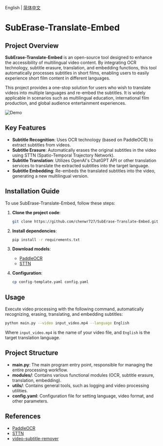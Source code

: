 English | [简体中文](README.md)

# SubErase-Translate-Embed

## Project Overview

**SubErase-Translate-Embed** is an open-source tool designed to enhance the accessibility of multilingual video content. By integrating OCR technology, subtitle erasure, translation, and embedding functions, this tool automatically processes subtitles in short films, enabling users to easily experience short film content in different languages.

This project provides a one-stop solution for users who wish to translate videos into multiple languages and re-embed the subtitles. It is widely applicable in scenarios such as multilingual education, international film production, and global audience entertainment experiences.

![Demo](demo.webp)

## Key Features

- **Subtitle Recognition**: Uses OCR technology (based on PaddleOCR) to extract subtitles from videos.
- **Subtitle Erasure**: Automatically erases the original subtitles in the video using STTN (Spatio-Temporal Trajectory Network).
- **Subtitle Translation**: Utilizes OpenAI's ChatGPT API or other translation services to translate the extracted subtitles into the target language.
- **Subtitle Embedding**: Re-embeds the translated subtitles into the video, generating a new multilingual version.

## Installation Guide

To use SubErase-Translate-Embed, follow these steps:

1. **Clone the project code**:
    ```bash
    git clone https://github.com/chenwr727/SubErase-Translate-Embed.git
    ```

2. **Install dependencies**:
    ```bash
    pip install -r requirements.txt
    ```

3. **Download models**:
    - [PaddleOCR](https://paddleocr.bj.bcebos.com/PP-OCRv4/chinese/ch_PP-OCRv4_det_server_infer.tar)
    - [STTN](https://drive.google.com/file/d/1ZAMV8547wmZylKRt5qR_tC5VlosXD4Wv/view?usp=sharing)

4. **Configuration**:
    ```bash
    cp config-template.yaml config.yaml
    ```

## Usage

Execute video processing with the following command, automatically recognizing, erasing, translating, and embedding subtitles:

```bash
python main.py --video input_video.mp4 --language English
```
Where `input_video.mp4` is the name of your video file, and `English` is the target translation language.

## Project Structure

- **main.py**: The main program entry point, responsible for managing the entire processing workflow.
- **modules/**: Contains various functional modules (OCR, subtitle erasure, translation, embedding).
- **utils/**: Contains general tools, such as logging and video processing utilities.
- **config.yaml**: Configuration file for setting language, video format, and other parameters.

## References

- [PaddleOCR](https://github.com/PaddlePaddle/PaddleOCR)
- [STTN](https://github.com/researchmm/STTN)
- [video-subtitle-remover](https://github.com/YaoFANGUK/video-subtitle-remover)
